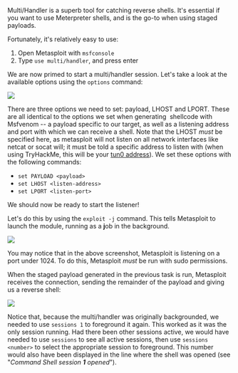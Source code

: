Multi/Handler is a superb tool for catching reverse shells. It's essential if you want to use Meterpreter shells, and is the go-to when using staged payloads.

Fortunately, it's relatively easy to use:

1. Open Metasploit with `msfconsole`
2. Type `use multi/handler`, and press enter

We are now primed to start a multi/handler session. Let's take a look at the available options using the `options` command:

![](https://i.imgur.com/rAdZsKH.png)

There are three options we need to set: payload, LHOST and LPORT. These are all identical to the options we set when generating  shellcode with Msfvenom -- a payload specific to our target, as well as a listening address and port with which we can receive a shell. Note that the LHOST _must_ be specified here, as metasploit will not listen on all network interfaces like netcat or socat will; it must be told a specific address to listen with (when using TryHackMe, this will be your [tun0 address](http://10.10.10.10/)). We set these options with the following commands:

- `set PAYLOAD <payload>`
- `set LHOST <listen-address>`
- `set LPORT <listen-port>`

We should now be ready to start the listener!

Let's do this by using the `exploit -j` command. This tells Metasploit to launch the module, running as a **j**ob in the background.

![](https://i.imgur.com/qIr6o2B.png)  

You may notice that in the above screenshot, Metasploit is listening on a port under 1024. To do this, Metasploit _must_ be run with sudo permissions.

When the staged payload generated in the previous task is run, Metasploit receives the connection, sending the remainder of the payload and giving us a reverse shell:

![](https://i.imgur.com/COmVX8K.png)

Notice that, because the multi/handler was originally backgrounded, we needed to use `sessions 1` to foreground it again. This worked as it was the only session running. Had there been other sessions active, we would have needed to use `sessions` to see all active sessions, then use `sessions <number>` to select the appropriate session to foreground. This number would also have been displayed in the line where the shell was opened (see "_Command Shell session **1** opened_").